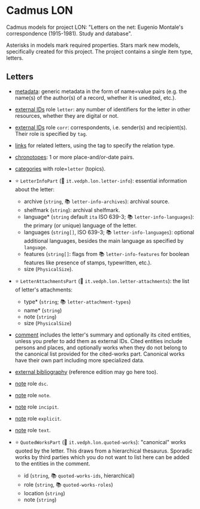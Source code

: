 ﻿# Cadmus LON

Cadmus models for project LON: "Letters on the net: Eugenio Montale's correspondence (1915-1981). Study and database".

Asterisks in models mark required properties. Stars mark new models, specifically created for this project. The project contains a single item type, letters.

## Letters

- [metadata](https://github.com/vedph/cadmus-general/blob/master/docs/metadata.md): generic metadata in the form of name=value pairs (e.g. the name(s) of the author(s) of a record, whether it is unedited, etc.).
- [external IDs](https://github.com/vedph/cadmus-general/blob/master/docs/external-ids.md) role `letter`: any number of identifiers for the letter in other resources, whether they are digital or not.
- [external IDs](https://github.com/vedph/cadmus-general/blob/master/docs/external-ids.md) role `corr`: correspondents, i.e. sender(s) and recipient(s). Their role is specified by `tag`.
- [links](https://github.com/vedph/cadmus-general/blob/master/docs/pin-links.md) for related letters, using the tag to specify the relation type.
- [chronotopes](https://github.com/vedph/cadmus-general/blob/master/docs/chronotopes.md): 1 or more place-and/or-date pairs.
- [categories](https://github.com/vedph/cadmus-general/blob/master/docs/categories.md) with role=`letter` (topics).

- ⭐ `LetterInfoPart` (🔑 `it.vedph.lon.letter-info`): essential information about the letter:
  - archive (`string`, 📚 `letter-info-archives`): archival source.
  - shelfmark (`string`): archival shelfmark.
  - language\* (`string` default `ita` ISO 639-3; 📚 `letter-info-languages`): the primary (or unique) language of the letter.
  - languages (`string[]`, ISO 639-3; 📚 `letter-info-languages`): optional additional languages, besides the main language as specified by `language`.
  - features (`string[]`: flags from 📚 `letter-info-features` for boolean features like presence of stamps, typewritten, etc.).
  - size (`PhysicalSize`).

- ⭐ `LetterAttachmentsPart` (🔑 `it.vedph.lon.letter-attachments`): the list of letter's attachments:
  - type\* (`string`; 📚 `letter-attachment-types`)
  - name\* (`string`)
  - note (`string`)
  - size (`PhysicalSize`)

- [comment](https://github.com/vedph/cadmus-general/blob/master/docs/comment.md) includes the letter's summary and optionally its cited entities, unless you prefer to add them as external IDs. Cited entities include persons and places, and optionally works when they do not belong to the canonical list provided for the cited-works part. Canonical works have their own part including more specialized data.
- [external bibliography](https://github.com/vedph/cadmus-general/blob/master/docs/ext-bibliography.md) (reference edition may go here too).
- [note](https://github.com/vedph/cadmus-general/blob/master/docs/note.md) role `dsc`.
- [note](https://github.com/vedph/cadmus-general/blob/master/docs/note.md) role `note`.
- [note](https://github.com/vedph/cadmus-general/blob/master/docs/note.md) role `incipit`.
- [note](https://github.com/vedph/cadmus-general/blob/master/docs/note.md) role `explicit`.
- [note](https://github.com/vedph/cadmus-general/blob/master/docs/note.md) role `text`.

- ⭐ `QuotedWorksPart` (🔑 `it.vedph.lon.quoted-works`): "canonical" works quoted by the letter. This draws from a hierarchical thesaurus. Sporadic works by third parties which you do not want to list here can be added to the entities in the comment.
  - id (`string`, 📚 `quoted-works-ids`, hierarchical)
  - role (`string`, 📚 `quoted-works-roles`)
  - location (`string`)
  - note (`string`)
